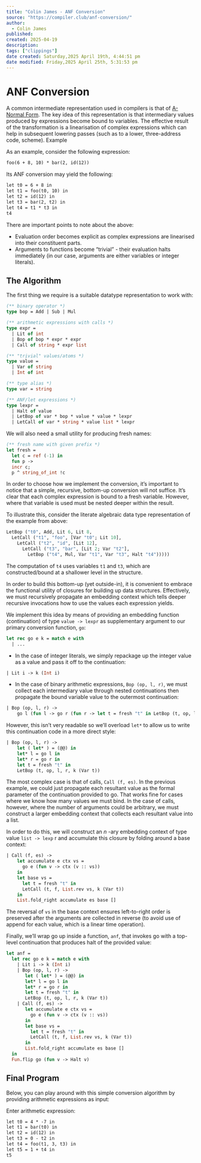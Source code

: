 ```yaml
---
title: "Colin James - ANF Conversion"
source: "https://compiler.club/anf-conversion/"
author:
  - Colin James
published:
created: 2025-04-19
description:
tags: ["clippings"]
date created: Saturday,2025 April 19th, 4:44:51 pm
date modified: Friday,2025 April 25th, 5:31:53 pm
---
```


# ANF Conversion

A common intermediate representation used in compilers is that of [A-Normal Form](https://en.wikipedia.org/wiki/A-normal_form). The key idea of this representation is that intermediary values produced by expressions become bound to variables. The effective result of the transformation is a linearisation of complex expressions which can help in subsequent lowering passes (such as to a lower, three-address code, scheme). Example

As an example, consider the following expression:

```txt
foo(6 + 8, 10) * bar(2, id(12))
```

Its ANF conversion may yield the following:

```txt
let t0 = 6 + 8 in
let t1 = foo(t0, 10) in
let t2 = id(12) in
let t3 = bar(2, t2) in
let t4 = t1 * t3 in
t4
```

There are important points to note about the above:

- Evaluation order becomes explicit as complex expressions are linearised into their constituent parts.
- Arguments to functions become “trivial” - their evaluation halts immediately (in our case, arguments are either variables or integer literals).
  

## The Algorithm

The first thing we require is a suitable datatype representation to work with:

```ocaml
(** binary operator *)
type bop = Add | Sub | Mul

(** arithmetic expressions with calls *)
type expr =
  | Lit of int
  | Bop of bop * expr * expr
  | Call of string * expr list

(** "trivial" values/atoms *)
type value =
  | Var of string
  | Int of int

(** type alias *)
type var = string

(** ANF/let expressions *)
type lexpr =
  | Halt of value
  | LetBop of var * bop * value * value * lexpr
  | LetCall of var * string * value list * lexpr
```

We will also need a small utility for producing fresh names:

```ocaml
(** fresh name with given prefix *)
let fresh =
  let c = ref (-1) in
  fun p ->
  incr c;
  p ^ string_of_int !c
```

In order to choose how we implement the conversion, it’s important to notice that a simple, recursive, bottom-up conversion will not suffice. It’s clear that each complex expression is bound to a fresh variable. However, where that variable is used must be nested deeper within the result.

To illustrate this, consider the literate algebraic data type representation of the example from above:

```ocaml
LetBop ("t0", Add, Lit 6, Lit 8,
  LetCall ("t1", "foo", [Var "t0"; Lit 10],
    LetCall ("t2", "id", [Lit 12],
      LetCall ("t3", "bar", [Lit 2; Var "t2"], 
        LetBop ("t4", Mul, Var "t1", Var "t3", Halt "t4")))))
```

The computation of `t4` uses variables `t1` and `t3`, which are constructed/bound at a shallower level in the structure.

In order to build this bottom-up (yet outside-in), it is convenient to embrace the functional utility of closures for building up data structures. Effectively, we must recursively propagate an embedding context which tells deeper recursive invocations how to use the values each expression yields.

We implement this idea by means of providing an embedding function (continuation) of type `value -> lexpr` as supplementary argument to our primary conversion function, `go`:

```ocaml
let rec go e k = match e with
  | ...
```
- In the case of integer literals, we simply repackage up the integer value as a value and pass it off to the continuation:
```ocaml
| Lit i -> k (Int i)
```
- In the case of binary arithmetic expressions, `Bop (op, l, r)`, we must collect each intermediary value through nested continuations then propagate the bound variable value to the outermost continuation:
```ocaml
| Bop (op, l, r) ->
    go l (fun l -> go r (fun r -> let t = fresh "t" in LetBop (t, op, l, r, k (Var t))))
```

However, this isn’t very readable so we’ll overload `let*` to allow us to write this continuation code in a more direct style:

```ocaml
| Bop (op, l, r) ->
    let ( let* ) = (@@) in
    let* l = go l in
    let* r = go r in
    let t = fresh "t" in
    LetBop (t, op, l, r, k (Var t))
```

The most complex case is that of calls, `Call (f, es)`. In the previous example, we could just propagate each resultant value as the formal parameter of the continuation provided to go. That works fine for cases where we know how many values we must bind. In the case of calls, however, where the number of arguments could be arbitrary, we must construct a larger embedding context that collects each resultant value into a list.

In order to do this, we will construct an $n$ -ary embedding context of type value `list -> lexp` r and accumulate this closure by folding around a base context:

```ocaml
| Call (f, es) ->
    let accumulate e ctx vs = 
      go e (fun v -> ctx (v :: vs))
    in
    let base vs =
      let t = fresh "t" in
      LetCall (t, f, List.rev vs, k (Var t))
    in
    List.fold_right accumulate es base []
```

The reversal of `vs` in the base context ensures left-to-right order is preserved after the arguments are collected in reverse (to avoid use of append for each value, which is a linear time operation).

Finally, we’ll wrap go up inside a function, `anf`, that invokes go with a top-level continuation that produces halt of the provided value:

```ocaml
let anf =
  let rec go e k = match e with 
    | Lit i -> k (Int i)
    | Bop (op, l, r) ->
       let ( let* ) = (@@) in
       let* l = go l in
       let* r = go r in
       let t = fresh "t" in
       LetBop (t, op, l, r, k (Var t))
    | Call (f, es) ->
       let accumulate e ctx vs = 
         go e (fun v -> ctx (v :: vs))
       in
       let base vs =
         let t = fresh "t" in
         LetCall (t, f, List.rev vs, k (Var t))
       in
       List.fold_right accumulate es base [] 
  in
  Fun.flip go (fun v -> Halt v)
```
  

## Final Program

Below, you can play around with this simple conversion algorithm by providing arithmetic expressions as input:

Enter arithmetic expression:

```txt
let t0 = 4 * -7 in
let t1 = bar(t0) in
let t2 = id(12) in
let t3 = 0 - t2 in
let t4 = foo(t1, 3, t3) in
let t5 = 1 + t4 in
t5
```
